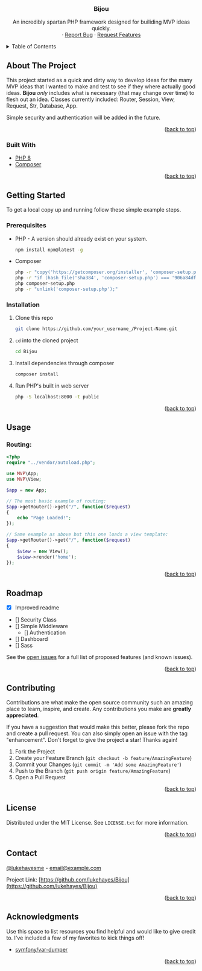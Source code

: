 <!--
*** I'm using markdown "reference style" links for readability.
*** Reference links are enclosed in brackets [ ] instead of parentheses ( ).
*** See the bottom of this document for the declaration of the reference variables
*** for contributors-url, forks-url, etc. This is an optional, concise syntax you may use.
*** https://www.markdownguide.org/basic-syntax/#reference-style-links
-->


<!-- PROJECT LOGO -->
<br />
<div align="center">

  <h3 align="center">Bijou</h3>

  <p align="center">
    An incredibly spartan PHP framework designed for builiding MVP ideas quickly.
    <br />
    ·
    <a href="https://github.com/lukehayes/Bijou/issues">Report Bug</a>
    ·
    <a href="https://github.com/lukehayes/Bijou/issues">Request Features</a>
  </p>
</div>



<!-- TABLE OF CONTENTS -->
<details>
  <summary>Table of Contents</summary>
  <ol>
    <li>
      <a href="#about-the-project">About The Project</a>
      <ul>
        <li><a href="#built-with">Built With</a></li>
      </ul>
    </li>
    <li>
      <a href="#getting-started">Getting Started</a>
      <ul>
        <li><a href="#prerequisites">Prerequisites</a></li>
        <li><a href="#installation">Installation</a></li>
      </ul>
    </li>
    <li><a href="#usage">Usage</a></li>
    <li><a href="#license">License</a></li>
    <li><a href="#contact">Contact</a></li>
  </ol>
</details>



<!-- ABOUT THE PROJECT -->
## About The Project

This project started as a quick and dirty way to develop ideas for the many MVP ideas that I wanted to make and test to see if they where actually good ideas. **Bijou** *only* includes what is necessary (that may change over time) to flesh out an idea. Classes currently included: Router, Session, View, Request, Str, Database, App.

Simple security and authentication will be added in the future.

<p align="right">(<a href="#top">back to top</a>)</p>



### Built With

* [PHP 8](https://php.net)
* [Composer](https://composer.org/)

<p align="right">(<a href="#top">back to top</a>)</p>



<!-- GETTING STARTED -->
## Getting Started

To get a local copy up and running follow these simple example steps.

### Prerequisites

* PHP - A version should already exist on your system.
  ```sh
  npm install npm@latest -g
  ```
  
* Composer
  ```sh
  php -r "copy('https://getcomposer.org/installer', 'composer-setup.php');"
  php -r "if (hash_file('sha384', 'composer-setup.php') === '906a84df04cea2aa72f40b5f787e49f22d4c2f19492ac310e8cba5b96ac8b64115ac402c8cd292b8a03482574915d1a8') { echo 'Installer verified'; } else { echo 'Installer corrupt'; unlink('composer-setup.php'); } echo PHP_EOL;"
  php composer-setup.php
  php -r "unlink('composer-setup.php');"
  ```

### Installation

1. Clone this repo
   ```sh
   git clone https://github.com/your_username_/Project-Name.git
   ```
2. `cd` into the cloned project
   ```sh
   cd Bijou
   ```
   
3. Install dependencies through composer
   ```sh
   composer install
   ```
   
4. Run PHP's built in web server
   ```sh
   php -S localhost:8000 -t public
   ```

<p align="right">(<a href="#top">back to top</a>)</p>



<!-- USAGE EXAMPLES -->
## Usage

### Routing:
```php
<?php
require "../vendor/autoload.php";

use MVP\App;
use MVP\View;

$app = new App;

// The most basic example of routing:
$app->getRouter()->get("/", function($request)
{
    echo "Page Loaded!";
});

// Same example as above but this one loads a view template:
$app->getRouter()->get("/", function($request)
{
    $view = new View();
    $view->render('home');
});

```


<p align="right">(<a href="#top">back to top</a>)</p>


<!-- ROADMAP -->
## Roadmap

- [x] Improved readme
- [] Security Class
- [] Simple Middleware
    - [] Authentication
- [] Dashboard
- [] Sass

See the [open issues](https://github.com/othneildrew/Best-README-Template/issues) for a full list of proposed features (and known issues).

<p align="right">(<a href="#top">back to top</a>)</p>



<!-- CONTRIBUTING -->
## Contributing

Contributions are what make the open source community such an amazing place to learn, inspire, and create. Any contributions you make are **greatly appreciated**.

If you have a suggestion that would make this better, please fork the repo and create a pull request. You can also simply open an issue with the tag "enhancement".
Don't forget to give the project a star! Thanks again!

1. Fork the Project
2. Create your Feature Branch (`git checkout -b feature/AmazingFeature`)
3. Commit your Changes (`git commit -m 'Add some AmazingFeature'`)
4. Push to the Branch (`git push origin feature/AmazingFeature`)
5. Open a Pull Request

<p align="right">(<a href="#top">back to top</a>)</p>



<!-- LICENSE -->
## License

Distributed under the MIT License. See `LICENSE.txt` for more information.

<p align="right">(<a href="#top">back to top</a>)</p>



<!-- CONTACT -->
## Contact

[@lukehayesme](https://twitter.com/lukehayesme) - email@example.com

Project Link: [https://github.com/lukehayes/Bijou](https://github.com/lukehayes/Bijou)

<p align="right">(<a href="#top">back to top</a>)</p>



<!-- ACKNOWLEDGMENTS -->
## Acknowledgments

Use this space to list resources you find helpful and would like to give credit to. I've included a few of my favorites to kick things off!

* [symfony/var-dumper](https://packagist.org/packages/symfony/var-dumper)

<p align="right">(<a href="#top">back to top</a>)</p>


